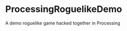 ProcessingRoguelikeDemo
=======================

A demo roguelike game hacked together in Processing
